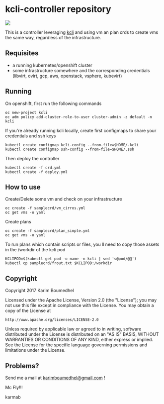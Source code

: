 # kcli-controller repository

[![](https://images.microbadger.com/badges/image/karmab/kcli-controller.svg)](https://microbadger.com/images/karmab/kcli-controller "Get your own image badge on microbadger.com")

This is a controller leveraging [kcli](https://github.com/karmab/kcli) and using vm an plan crds to create vms the same way, regardless of the infrastructure.

## Requisites

- a running kubernetes/openshift cluster
- some infrastructure somewhere and the corresponding credentials (libvirt, ovirt, gcp, aws, openstack, vsphere, kubevirt)

## Running

On openshift, first run the following commands

```
oc new-project kcli
oc adm policy add-cluster-role-to-user cluster-admin -z default -n kcli
```

If you're already running kcli locally, create first configmaps to share your credentials and ssh keys

```
kubectl create configmap kcli-config --from-file=$HOME/.kcli
kubectl create configmap ssh-config --from-file=$HOME/.ssh
```

Then deploy the controller

```
kubectl create -f crd.yml
kubectl create -f deploy.yml
```


## How to use

Create/Delete some vm and check on your infrastructure

```
oc create -f samplecrd/vm_cirros.yml
oc get vms -o yaml
```

Create plans

```
oc create -f samplecrd/plan_simple.yml
oc get vms -o yaml
```

To run plans which contain scripts or files, you ll need to copy those assets in the /workdir of the kcli pod

```
KCLIPOD=$(kubectl get pod -o name -n kcli | sed 's@pod/@@')
kubectl cp samplecrd/frout.txt $KCLIPOD:/workdir
```

## Copyright

Copyright 2017 Karim Boumedhel

Licensed under the Apache License, Version 2.0 (the "License");
you may not use this file except in compliance with the License.
You may obtain a copy of the License at

    http://www.apache.org/licenses/LICENSE-2.0

Unless required by applicable law or agreed to in writing, software
distributed under the License is distributed on an "AS IS" BASIS,
WITHOUT WARRANTIES OR CONDITIONS OF ANY KIND, either express or implied.
See the License for the specific language governing permissions and
limitations under the License.

## Problems?

Send me a mail at [karimboumedhel@gmail.com](mailto:karimboumedhel@gmail.com) !

Mc Fly!!!

karmab
